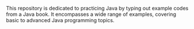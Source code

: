 This repository is dedicated to practicing Java by typing out example codes from a Java book. 
It encompasses a wide range of examples, covering basic to advanced Java programming topics. 


